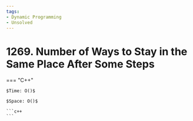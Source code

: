 ```yaml
---
tags:
- Dynamic Programming
- Unsolved
---
```



# 1269. Number of Ways to Stay in the Same Place After Some Steps

=== "C++"

    $Time: O()$

    $Space: O()$

    ```c++
    ```